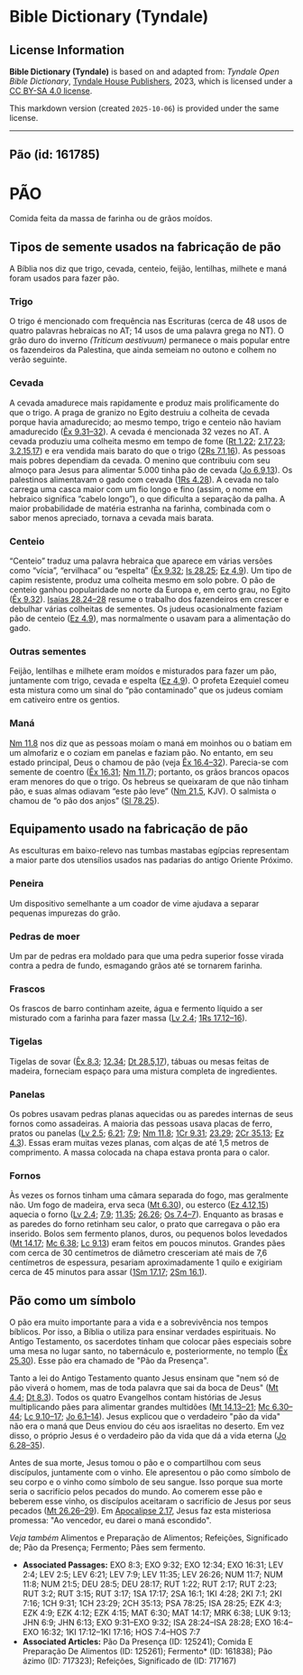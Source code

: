 # Bible Dictionary (Tyndale)

## License Information

**Bible Dictionary (Tyndale)** is based on and adapted from: _Tyndale Open Bible Dictionary_, [Tyndale House Publishers](https://tyndaleopenresources.com/), 2023, which is licensed under a [CC BY-SA 4.0 license](https://creativecommons.org/licenses/by-sa/4.0/legalcode.en).

This markdown version (created `2025-10-06`) is provided under the same license.



--------------------------------

## Pão (id: 161785)

PÃO
===

Comida feita da massa de farinha ou de grãos moídos.

Tipos de semente usados na fabricação de pão
--------------------------------------------

A Bíblia nos diz que trigo, cevada, centeio, feijão, lentilhas, milhete e maná foram usados para fazer pão.

### Trigo

O trigo é mencionado com frequência nas Escrituras (cerca de 48 usos de quatro palavras hebraicas no AT; 14 usos de uma palavra grega no NT). O grão duro do inverno *(Triticum aestivuum)* permanece o mais popular entre os fazendeiros da Palestina, que ainda semeiam no outono e colhem no verão seguinte.

### Cevada

A cevada amadurece mais rapidamente e produz mais prolificamente do que o trigo. A praga de granizo no Egito destruiu a colheita de cevada porque havia amadurecido; ao mesmo tempo, trigo e centeio não haviam amadurecido ([Êx 9\.31–32](https://ref.ly/Exod9:31-Exod9:32)). A cevada é mencionada 32 vezes no AT. A cevada produziu uma colheita mesmo em tempo de fome ([Rt 1\.22](https://ref.ly/Ruth1:22); [2\.17,23](https://ref.ly/Ruth2:17); [3\.2,15,17](https://ref.ly/Ruth3:2)) e era vendida mais barato do que o trigo ([2Rs 7\.1,16](https://ref.ly/2Kgs7:1)). As pessoas mais pobres dependiam da cevada. O menino que contribuiu com seu almoço para Jesus para alimentar 5\.000 tinha pão de cevada ([Jo 6\.9,13](https://ref.ly/John6:9)). Os palestinos alimentavam o gado com cevada ([1Rs 4\.28](https://ref.ly/1Kgs4:28)). A cevada no talo carrega uma casca maior com um fio longo e fino (assim, o nome em hebraico significa “cabelo longo”), o que dificulta a separação da palha. A maior probabilidade de matéria estranha na farinha, combinada com o sabor menos apreciado, tornava a cevada mais barata.

### Centeio

“Centeio” traduz uma palavra hebraica que aparece em várias versões como “vícia”, “ervilhaca” ou “espelta” ([Êx 9\.32](https://ref.ly/Exod9:32); [Is 28\.25](https://ref.ly/Isa28:25); [Ez 4\.9](https://ref.ly/Ezek4:9)). Um tipo de capim resistente, produz uma colheita mesmo em solo pobre. O pão de centeio ganhou popularidade no norte da Europa e, em certo grau, no Egito ([Êx 9\.32](https://ref.ly/Exod9:32)). [Isaías 28\.24–28](https://ref.ly/Isa28:24-Isa28:28) resume o trabalho dos fazendeiros em crescer e debulhar várias colheitas de sementes. Os judeus ocasionalmente faziam pão de centeio ([Ez 4\.9](https://ref.ly/Ezek4:9)), mas normalmente o usavam para a alimentação do gado.

### Outras sementes

Feijão, lentilhas e milhete eram moídos e misturados para fazer um pão, juntamente com trigo, cevada e espelta ([Ez 4\.9](https://ref.ly/Ezek4:9)). O profeta Ezequiel comeu esta mistura como um sinal do “pão contaminado” que os judeus comiam em cativeiro entre os gentios.

### Maná

[Nm 11\.8](https://ref.ly/Num11:8) nos diz que as pessoas moíam o maná em moinhos ou o batiam em um almofariz e o coziam em panelas e faziam pão. No entanto, em seu estado principal, Deus o chamou de pão (veja [Êx 16\.4–32](https://ref.ly/Exod16:4-Exod16:32)). Parecia\-se com semente de coentro ([Êx 16\.31](https://ref.ly/Exod16:31); [Nm 11\.7](https://ref.ly/Num11:7)); portanto, os grãos brancos opacos eram menores do que o trigo. Os hebreus se queixaram de que não tinham pão, e suas almas odiavam “este pão leve” ([Nm 21\.5](https://ref.ly/Num21:5), KJV). O salmista o chamou de “o pão dos anjos” ([Sl 78\.25](https://ref.ly/Ps78:25)).

Equipamento usado na fabricação de pão
--------------------------------------

As esculturas em baixo\-relevo nas tumbas mastabas egípcias representam a maior parte dos utensílios usados nas padarias do antigo Oriente Próximo.

### Peneira

Um dispositivo semelhante a um coador de vime ajudava a separar pequenas impurezas do grão.

### Pedras de moer

Um par de pedras era moldado para que uma pedra superior fosse virada contra a pedra de fundo, esmagando grãos até se tornarem farinha.

### Frascos

Os frascos de barro continham azeite, água e fermento líquido a ser misturado com a farinha para fazer massa ([Lv 2\.4](https://ref.ly/Lev2:4); [1Rs 17\.12–16](https://ref.ly/1Kgs17:12-1Kgs17:16)).

### Tigelas

Tigelas de sovar ([Êx 8\.3](https://ref.ly/Exod8:3); [12\.34](https://ref.ly/Exod12:34); [Dt 28\.5,17](https://ref.ly/Deut28:5)), tábuas ou mesas feitas de madeira, forneciam espaço para uma mistura completa de ingredientes.

### Panelas

Os pobres usavam pedras planas aquecidas ou as paredes internas de seus fornos como assadeiras. A maioria das pessoas usava placas de ferro, pratos ou panelas ([Lv 2\.5](https://ref.ly/Lev2:5); [6\.21](https://ref.ly/Lev6:21); [7\.9](https://ref.ly/Lev7:9); [Nm 11\.8](https://ref.ly/Num11:8); [1Cr 9\.31](https://ref.ly/1Chr9:31); [23\.29](https://ref.ly/1Chr23:29); [2Cr 35\.13](https://ref.ly/2Chr35:13); [Ez 4\.3](https://ref.ly/Ezek4:3)). Essas eram muitas vezes planas, com alças de até 1,5 metros de comprimento. A massa colocada na chapa estava pronta para o calor.

### Fornos

Às vezes os fornos tinham uma câmara separada do fogo, mas geralmente não. Um fogo de madeira, erva seca ([Mt 6\.30](https://ref.ly/Matt6:30)), ou esterco ([Ez 4\.12,15](https://ref.ly/Ezek4:12)) aquecia o forno ([Lv 2\.4](https://ref.ly/Lev2:4); [7\.9](https://ref.ly/Lev7:9); [11\.35](https://ref.ly/Lev11:35); [26\.26](https://ref.ly/Lev26:26); [Os 7\.4–7](https://ref.ly/Hos7:4-Hos7:7)). Enquanto as brasas e as paredes do forno retinham seu calor, o prato que carregava o pão era inserido. Bolos sem fermento planos, duros, ou pequenos bolos levedados ([Mt 14\.17](https://ref.ly/Matt14:17); [Mc 6\.38](https://ref.ly/Mark6:38); [Lc 9\.13](https://ref.ly/Luke9:13)) eram feitos em poucos minutos. Grandes pães com cerca de 30 centímetros de diâmetro cresceriam até mais de 7,6 centímetros de espessura, pesariam aproximadamente 1 quilo e exigiriam cerca de 45 minutos para assar ([1Sm 17\.17](https://ref.ly/1Sam17:17); [2Sm 16\.1](https://ref.ly/2Sam16:1)).

Pão como um símbolo
-------------------

O pão era muito importante para a vida e a sobrevivência nos tempos bíblicos. Por isso, a Bíblia o utiliza para ensinar verdades espirituais. No Antigo Testamento, os sacerdotes tinham que colocar pães especiais sobre uma mesa no lugar santo, no tabernáculo e, posteriormente, no templo ([Êx 25\.30](https://ref.ly/Exod25:30)). Esse pão era chamado de "Pão da Presença". 

Tanto a lei do Antigo Testamento quanto Jesus ensinam que "nem só de pão viverá o homem, mas de toda palavra que sai da boca de Deus" ([Mt 4\.4](https://ref.ly/Matt4:4); [Dt 8\.3](https://ref.ly/Deut8:3)). Todos os quatro Evangelhos contam histórias de Jesus multiplicando pães para alimentar grandes multidões ([Mt 14\.13–21](https://ref.ly/Matt14:13-Matt14:21); [Mc 6\.30–44](https://ref.ly/Mark6:30-Mark6:44); [Lc 9\.10–17](https://ref.ly/Luke9:10-Luke9:17); [Jo 6\.1–14](https://ref.ly/John6:1-John6:14)). Jesus explicou que o verdadeiro "pão da vida" não era o maná que Deus enviou do céu aos israelitas no deserto. Em vez disso, o próprio Jesus é o verdadeiro pão da vida que dá a vida eterna ([Jo 6\.28–35](https://ref.ly/John6:28-John6:35)). 

Antes de sua morte, Jesus tomou o pão e o compartilhou com seus discípulos, juntamente com o vinho. Ele apresentou o pão como símbolo de seu corpo e o vinho como símbolo de seu sangue. Isso porque sua morte seria o sacrifício pelos pecados do mundo. Ao comerem esse pão e beberem esse vinho, os discípulos aceitaram o sacrifício de Jesus por seus pecados ([Mt 26\.26–29](https://ref.ly/Matt26:26-Matt26:29)). Em [Apocalipse 2\.17](https://ref.ly/Rev2:17), Jesus faz esta misteriosa promessa: "Ao vencedor, eu darei o maná escondido".

*Veja também* Alimentos e Preparação de Alimentos; Refeições, Significado de; Pão da Presença; Fermento; Pães sem fermento.

* **Associated Passages:** EXO 8:3; EXO 9:32; EXO 12:34; EXO 16:31; LEV 2:4; LEV 2:5; LEV 6:21; LEV 7:9; LEV 11:35; LEV 26:26; NUM 11:7; NUM 11:8; NUM 21:5; DEU 28:5; DEU 28:17; RUT 1:22; RUT 2:17; RUT 2:23; RUT 3:2; RUT 3:15; RUT 3:17; 1SA 17:17; 2SA 16:1; 1KI 4:28; 2KI 7:1; 2KI 7:16; 1CH 9:31; 1CH 23:29; 2CH 35:13; PSA 78:25; ISA 28:25; EZK 4:3; EZK 4:9; EZK 4:12; EZK 4:15; MAT 6:30; MAT 14:17; MRK 6:38; LUK 9:13; JHN 6:9; JHN 6:13; EXO 9:31–EXO 9:32; ISA 28:24–ISA 28:28; EXO 16:4–EXO 16:32; 1KI 17:12–1KI 17:16; HOS 7:4–HOS 7:7
* **Associated Articles:** Pão Da Presença (ID: 125241); Comida E Preparação De Alimentos (ID: 125261); Fermento* (ID: 161838); Pão ázimo (ID: 717323); Refeições, Significado de (ID: 717167)

